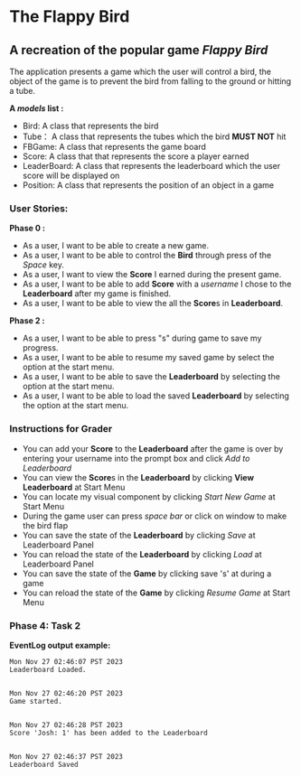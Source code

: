 # The Flappy Bird

## A recreation of the popular game *Flappy Bird*

The application presents a game which the user will control a bird, the object of the game
is to prevent the bird from falling to the ground or hitting a tube.

**A *models* list :**
- Bird: A class that represents the bird
- Tube： A class that represents the tubes which the bird **MUST NOT** hit
- FBGame: A class that represents the game board
- Score: A class that that represents the score a player earned
- LeaderBoard: A class that represents the leaderboard which the user score will be displayed on
- Position: A class that represents the position of an object in a game

### User Stories:
**Phase 0 :**
- As a user, I want to be able to create a new game.
- As a user, I want to be able to control the **Bird** through press of the *Space* key.
- As a user, I want to view the **Score** I earned during the present game.
- As a user, I want to be able to add **Score** with a *username* I chose to the **Leaderboard** after my game is finished.
- As a user, I want to be able to view the all the **Score**s in **Leaderboard**.
 
**Phase 2 :**
- As a user, I want to be able to press "s" during game to save my progress.
- As a user, I want to be able to resume my saved game by select the option at the start menu.
- As a user, I want to be able to save the **Leaderboard** by selecting the option at the start menu.
- As a user, I want to be able to load the saved **Leaderboard** by selecting the option at the start menu.


### Instructions for Grader

- You can add your **Score** to the **Leaderboard** after the game is over by entering your username into the prompt box and click *Add to Leaderboard*
- You can view the **Score**s in the **Leaderboard** by clicking **View Leaderboard** at Start Menu
- You can locate my visual component by clicking *Start New Game* at Start Menu
- During the game user can press *space bar* or click on window to make the bird flap
- You can save the state of the **Leaderboard** by clicking *Save* at Leaderboard Panel
- You can reload the state of the **Leaderboard** by clicking *Load* at Leaderboard Panel
- You can save the state of the **Game** by clicking save 's' at during a game
- You can reload the state of the **Game** by clicking *Resume Game* at Start Menu

### Phase 4: Task 2
**EventLog output example:**

    Mon Nov 27 02:46:07 PST 2023
    Leaderboard Loaded.


    Mon Nov 27 02:46:20 PST 2023
    Game started.


    Mon Nov 27 02:46:28 PST 2023
    Score 'Josh: 1' has been added to the Leaderboard


    Mon Nov 27 02:46:37 PST 2023
    Leaderboard Saved